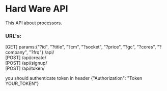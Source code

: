 # Hard Ware API

This API about processors.

### URL's:
[GET] params:{"?id", "?title", "?cm", "?socket", "?price", "?gc", "?cores", "?company", "?frq"} /api/<br>
[POST] /api/create/<br>
[POST] /api/signup/<br>
[POST] /api/token/<br>

you should authenticate token in header {"Authorization": "Token YOUR_TOKEN"}